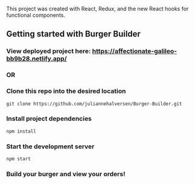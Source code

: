 This project was created with React, Redux, and the new React hooks for functional components.

## Getting started with Burger Builder

### View deployed project here: https://affectionate-galileo-bb9b28.netlify.app/

### OR

### Clone this repo into the desired location

```
git clone https://github.com/juliannehalversen/Burger-Builder.git
```
### Install project dependencies

```
npm install
```

### Start the development server

```
npm start
```

### Build your burger and view your orders!
